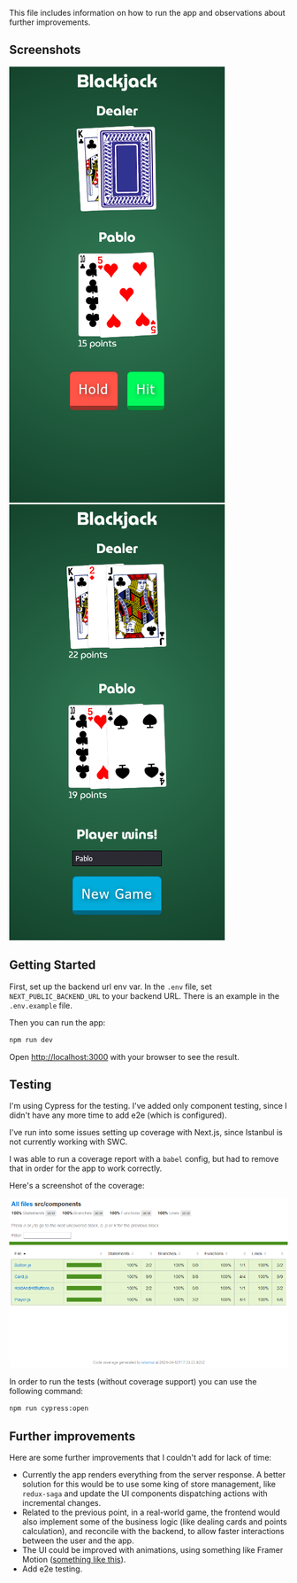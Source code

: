 This file includes information on how to run the app and observations about further improvements.

## Screenshots

![In game](readme_files/game.png)
![Game over](readme_files/game_over.png)

## Getting Started

First, set up the backend url env var. In the `.env` file, set `NEXT_PUBLIC_BACKEND_URL` to your backend URL. There is an example in the `.env.example` file.

Then you can run the app:

```bash
npm run dev
```

Open [http://localhost:3000](http://localhost:3000) with your browser to see the result.

## Testing

I'm using Cypress for the testing. I've added only component testing, since I didn't have any more time to add e2e (which is configured).

I've run into some issues setting up coverage with Next.js, since Istanbul is not currently working with SWC.

I was able to run a coverage report with a `babel` config, but had to remove that in order for the app to work correctly.

Here's a screenshot of the coverage:

![Coverage Report](readme_files/coverage.png)

In order to run the tests (without coverage support) you can use the following command:

```bash
npm run cypress:open
```

## Further improvements

Here are some further improvements that I couldn't add for lack of time:

- Currently the app renders everything from the server response. A better solution for this would be to use some king of store management, like `redux-saga` and update the UI components dispatching actions with incremental changes.
- Related to the previous point, in a real-world game, the frontend would also implement some of the business logic (like dealing cards and points calculation), and reconcile with the backend, to allow faster interactions between the user and the app.
- The UI could be improved with animations, using something like Framer Motion ([something like this](https://codesandbox.io/p/sandbox/framer-motion-layout-animations-forked-ywcz5q?file=%2Fsrc%2FApp.tsx)).
- Add e2e testing.
